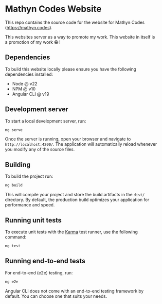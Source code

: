 # Mathyn Codes Website

This repo contains the source code for the website for Mathyn Codes (https://mathyn.codes).

This websites server as a way to promote my work. This website in itself is a promotion of my work 😀!

## Dependencies

To build this website locally please ensure you have the following dependencies installed:
- Node @ v22
- NPM @ v10
- Angular CLI @ v19

## Development server

To start a local development server, run:

```bash
ng serve
```

Once the server is running, open your browser and navigate to `http://localhost:4200/`. The application will automatically reload whenever you modify any of the source files.

## Building

To build the project run:

```bash
ng build
```

This will compile your project and store the build artifacts in the `dist/` directory. By default, the production build optimizes your application for performance and speed.

## Running unit tests

To execute unit tests with the [Karma](https://karma-runner.github.io) test runner, use the following command:

```bash
ng test
```

## Running end-to-end tests

For end-to-end (e2e) testing, run:

```bash
ng e2e
```

Angular CLI does not come with an end-to-end testing framework by default. You can choose one that suits your needs.

